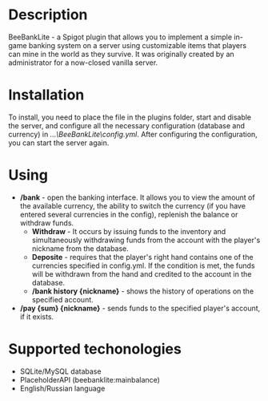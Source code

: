 # Description
BeeBankLite - a Spigot plugin that allows you to implement a simple in-game banking system on a server using customizable items that players can mine in the world as they survive. It was originally created by an administrator for a now-closed vanilla server.
# Installation
To install, you need to place the file in the plugins folder, start and disable the server, and configure all the necessary configuration (database and currency) in *...\BeeBankLite\config.yml*. After configuring the configuration, you can start the server again.
# Using
- **/bank** - open the banking interface. It allows you to view the amount of the available currency, the ability to switch the currency (if you have entered several currencies in the config), replenish the balance or withdraw funds.
  - **Withdraw** - It occurs by issuing funds to the inventory and simultaneously withdrawing funds from the account with the player's nickname from the database.
  - **Deposite** - requires that the player's right hand contains one of the currencies specified in config.yml. If the condition is met, the funds will be withdrawn from the hand and credited to the account in the database.
  - **/bank history {nickname}** - shows the history of operations on the specified account.
- **/pay {sum} {nickname}** - sends funds to the specified player's account, if it exists.
# Supported techonologies
- SQLite/MySQL database
- PlaceholderAPI (beebanklite:mainbalance)
- English/Russian language
